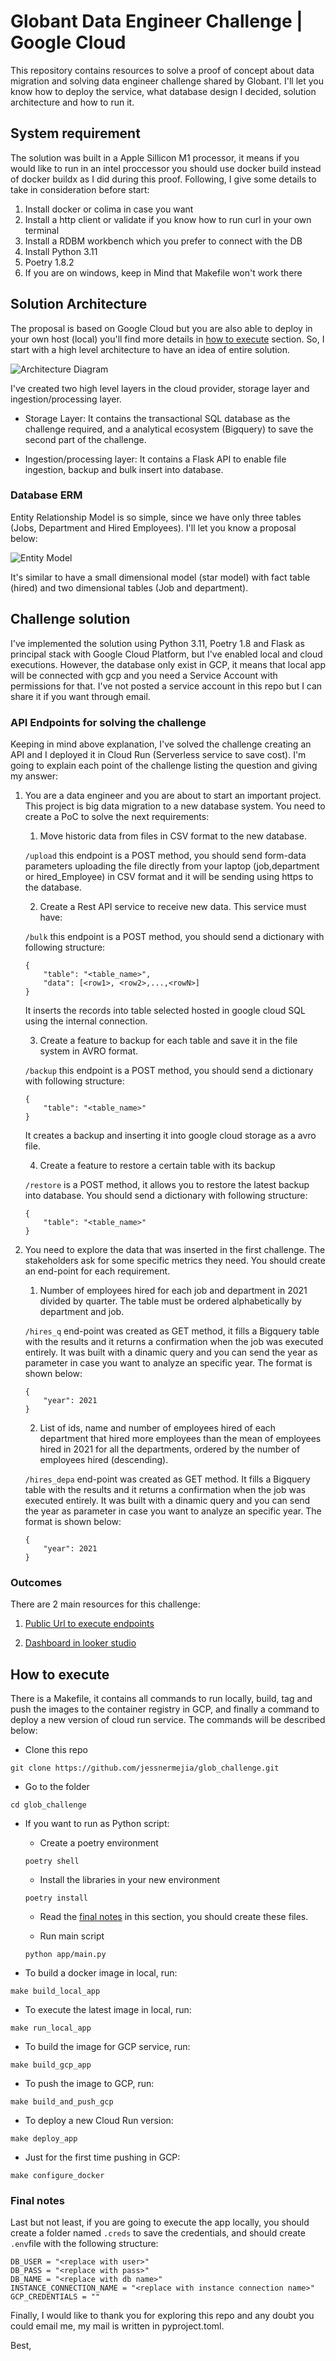 # Globant Data Engineer Challenge | Google Cloud

This repository contains resources to solve a proof of concept about data migration and solving data engineer challenge shared by Globant. I'll let you know how to deploy the service, what database design I decided, solution architecture and how to run it.

## System requirement

The solution was built in a Apple Sillicon M1 processor, it means if you would like to run in an intel proccessor you should use docker build instead of docker buildx as I did during this proof. Following, I give some details to take in consideration before start:

1. Install docker or colima in case you want
2. Install a http client or validate if you know how to run curl in your own terminal
3. Install a RDBM workbench which you prefer to connect with the DB
4. Install Python 3.11
5. Poetry 1.8.2
6. If you are on windows, keep in Mind that Makefile won't work there


## Solution Architecture

The proposal is based on Google Cloud but you are also able to deploy in your own host (local) you'll find more details in [how to execute](#how-to-execute) section. So, I start with a high level architecture to have an idea of entire solution. 

![Architecture Diagram](images/Globant_challenge.png)

I've created two high level layers in the cloud provider, storage layer and ingestion/processing layer. 

* Storage Layer: It contains the transactional SQL database as the challenge required, and a analytical ecosystem (Bigquery) to save the second part of the challenge.

* Ingestion/processing layer: It contains a Flask API to enable file ingestion, backup and bulk insert into database. 

### Database ERM

Entity Relationship Model is so simple, since we have only three tables (Jobs, Department and Hired Employees). I'll let you know a proposal below:

![Entity Model](images/ERM_diagrama.png)

It's similar to have a small dimensional model (star model) with fact table (hired) and two dimensional tables (Job and department).

## Challenge solution

I've implemented the solution using Python 3.11, Poetry 1.8 and Flask as principal stack with Google Cloud Platform, but I've enabled local and cloud executions. However, the database only exist in GCP,  it means that local app will be connected with gcp and you need a Service Account with permissions for that. I've not posted a service account in this repo but I can share it if you want through email.

### API Endpoints for solving the challenge

Keeping in mind above explanation, I've solved the challenge creating an API and I deployed it in Cloud Run (Serverless service to save cost). I'm going to explain each point of the challenge listing the question and giving my answer:

1. You are a data engineer and you are about to start an important project. This project is big data migration to a new database system. You need to create a PoC to solve the next requirements:

    1.  Move historic data from files in CSV format to the new database.
    
    `/upload` this endpoint is a POST method, you should send form-data parameters uploading the file directly from your laptop (job,department or hired_Employee) in CSV format and it will be sending using https to the database.

    2.  Create a Rest API service to receive new data. This service must have:

    `/bulk` this endpoint is a POST method, you should send a dictionary with following structure:

    ```
    {
        "table": "<table_name>",
        "data": [<row1>, <row2>,...,<rowN>]
    }
    ```
    It inserts the records into table selected hosted in google cloud SQL using the internal connection.

    3.  Create a feature to backup for each table and save it in the file system in AVRO format.

    `/backup` this endpoint is a POST method, you should send a dictionary with following structure:

    ```
    {
        "table": "<table_name>"
    }
    ```

    It creates a backup and inserting it into google cloud storage as a avro file.

    4.  Create a feature to restore a certain table with its backup
    
    `/restore` is a POST method, it allows you to restore the latest backup into database. You should send a dictionary with following structure:

    ```
    {
        "table": "<table_name>"
    }
    ````
2. You need to explore the data that was inserted in the first challenge. The stakeholders ask for some specific metrics they need. You should create an end-point for each requirement.

    1. Number of employees hired for each job and department in 2021 divided by quarter. The table must be ordered alphabetically by department and job.

    `/hires_q` end-point was created as GET method, it fills a Bigquery table with the results and it returns a confirmation when the job was executed entirely. It was built with a dinamic query and you can send the year as parameter in case you want to analyze an specific year. The format is shown below:

    ```
    {
        "year": 2021
    }
    ```

    2. List of ids, name and number of employees hired of each department that hired more employees than the mean of employees hired in 2021 for all the departments, ordered by the number of employees hired (descending).

    `/hires_depa` end-point was created as GET method. It fills a Bigquery table with the results and it returns a confirmation when the job was executed entirely. It was built with a dinamic query and you can send the year as parameter in case you want to analyze an specific year. The format is shown below:

    ```
    {
        "year": 2021
    }
    ```

### Outcomes

There are 2 main resources for this challenge:

1. [Public Url to execute endpoints](https://gcp-glob-challenge-37311616965.us-east1.run.app)

2. [Dashboard in looker studio](https://lookerstudio.google.com/reporting/cd890dbc-d758-47d0-b6cb-c2096d4cf9a1)


## How to execute 

There is a Makefile, it contains all commands to run locally, build, tag and push the images to the container registry in GCP, and finally a command to deploy a new version of cloud run service. The commands will be described below:

* Clone this repo
```
git clone https://github.com/jessnermejia/glob_challenge.git
```

* Go to the folder
```
cd glob_challenge
```

* If you want to run as Python script: 
    - Create a poetry environment
    ```
    poetry shell
    ```

    - Install the libraries in your new environment
    ```
    poetry install
    ```

    - Read the [final notes](#final-notes) in this section, you should create these files.

    - Run main script
    ```
    python app/main.py
    ```
 
* To build a docker image in local, run: 
```
make build_local_app
```

* To execute the latest image in local, run:
```
make run_local_app
```

* To build the image for GCP service, run:
```
make build_gcp_app
```

* To push the image to GCP, run:
```
make build_and_push_gcp
```

* To deploy a new Cloud Run version:
```
make deploy_app
```

* Just for the first time pushing in GCP:
```
make configure_docker
```

### Final notes

Last but not least, if you are going to execute the app locally, you should create a folder named `.creds` to save the credentials, and should create `.env`file with the following structure:

```
DB_USER = "<replace with user>"
DB_PASS = "<replace with pass>"
DB_NAME = "<replace with db name>"
INSTANCE_CONNECTION_NAME = "<replace with instance connection name>"
GCP_CREDENTIALS = ""
```

Finally, I would like to thank you for exploring this repo and any doubt you could email me, my mail is written in pyproject.toml.

Best,

